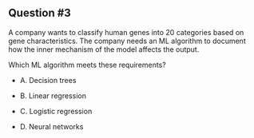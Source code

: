 ## Question #3

 A company wants to classify human genes into 20 categories based on gene characteristics. The company needs an ML algorithm to document how the inner mechanism of the model affects the output.

Which ML algorithm meets these requirements?

- A. Decision trees

- B. Linear regression

- C. Logistic regression

- D. Neural networks